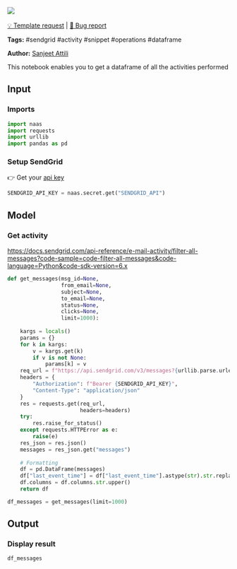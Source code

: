 <a href="https://app.naas.ai/user-redirect/naas/downloader?url=https://raw.githubusercontent.com/jupyter-naas/awesome-notebooks/master/SendGrid/SendGrid_Get_all_messages.ipynb" target="_parent"><img src="https://naasai-public.s3.eu-west-3.amazonaws.com/open_in_naas.svg"/></a><br><br><a href="https://github.com/jupyter-naas/awesome-notebooks/issues/new?assignees=&labels=&template=template-request.md&title=Tool+-+Action+of+the+notebook+">💡 Template request</a> | <a href="https://github.com/jupyter-naas/awesome-notebooks/issues/new?assignees=&labels=bug&template=bug_report.md&title=SendGrid+-+Get+all+messages:+Error+short+description">🚨 Bug report</a>

**Tags:** #sendgrid #activity #snippet #operations #dataframe

**Author:** [Sanjeet Attili](https://linkedin.com/in/sanjeet-attili-760bab190/)

This notebook enables you to get a dataframe of all the activities performed

## Input

### Imports


```python
import naas
import requests
import urllib
import pandas as pd
```

### Setup SendGrid
👉 Get your [api key](https://app.sendgrid.com/settings/api_keys)


```python
SENDGRID_API_KEY = naas.secret.get("SENDGRID_API")
```

## Model

### Get activity
https://docs.sendgrid.com/api-reference/e-mail-activity/filter-all-messages?code-sample=code-filter-all-messages&code-language=Python&code-sdk-version=6.x


```python
def get_messages(msg_id=None,
                 from_email=None,
                 subject=None,
                 to_email=None,
                 status=None,
                 clicks=None,
                 limit=1000):
    
    kargs = locals()
    params = {}
    for k in kargs:
        v = kargs.get(k)
        if v is not None:
            params[k] = v
    req_url = f"https://api.sendgrid.com/v3/messages?{urllib.parse.urlencode(params)}"
    headers = {
        "Authorization": f"Bearer {SENDGRID_API_KEY}",
        "Content-Type": "application/json"
    }
    res = requests.get(req_url,
                       headers=headers)
    try:
        res.raise_for_status()
    except requests.HTTPError as e:
        raise(e)
    res_json = res.json()
    messages = res_json.get("messages")
    
    # Formatting
    df = pd.DataFrame(messages)
    df["last_event_time"] = df["last_event_time"].astype(str).str.replace("T", " ").str.replace("Z", "")
    df.columns = df.columns.str.upper()
    return df

df_messages = get_messages(limit=1000)
```

## Output

### Display result


```python
df_messages
```
